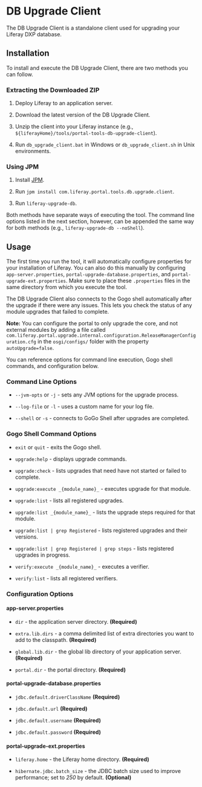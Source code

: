 # DB Upgrade Client

The DB Upgrade Client is a standalone client used for upgrading your Liferay DXP
database.

## Installation

To install and execute the DB Upgrade Client, there are two methods you can
follow.

### Extracting the Downloaded ZIP

1. Deploy Liferay to an application server.

1. Download the latest version of the DB Upgrade Client.

1. Unzip the client into your Liferay instance
   (e.g., `${liferayHome}/tools/portal-tools-db-upgrade-client`).

1. Run `db_upgrade_client.bat` in Windows or `db_upgrade_client.sh` in Unix environments.

### Using JPM

1. Install [JPM](https://jpm4j.org).

1. Run `jpm install com.liferay.portal.tools.db.upgrade.client`.

1. Run `liferay-upgrade-db`.

Both methods have separate ways of executing the tool. The command line options
listed in the next section, however, can be appended the same way for both
methods (e.g., `liferay-upgrade-db --noShell`).

## Usage

The first time you run the tool, it will automatically configure properties for
your installation of Liferay. You can also do this manually by configuring
`app-server.properties`, `portal-upgrade-database.properties`, and
`portal-upgrade-ext.properties`. Make sure to place these `.properties` files in
the same directory from which you execute the tool.

The DB Upgrade Client also connects to the Gogo shell automatically after the
upgrade if there were any issues. This lets you check the status of any module
upgrades that failed to complete.

**Note:** You can configure the portal to only upgrade the core, and not
external modules by adding a file called
`com.liferay.portal.upgrade.internal.configuration.ReleaseManagerConfiguration.cfg`
in the `osgi/configs/` folder with the property `autoUpgrade=false`.

You can reference options for command line execution, Gogo shell commands, and
configuration below.

### Command Line Options

- `--jvm-opts` or `-j` - sets any JVM options for the upgrade process.

- `--log-file` or `-l` - uses a custom name for your log file.

- `--shell` or `-s` - connects to GoGo Shell after upgrades are completed.

### Gogo Shell Command Options

- `exit` or `quit` - exits the Gogo shell.

- `upgrade:help` - displays upgrade commands.

- `upgrade:check` - lists upgrades that need have not started or failed to
   complete.

- `upgrade:execute _{module_name}_` - executes upgrade for that module.

- `upgrade:list` - lists all registered upgrades.

- `upgrade:list _{module_name}_` - lists the upgrade steps required for that
   module.

- `upgrade:list | grep Registered` - lists registered upgrades and their
   versions.

- `upgrade:list | grep Registered | grep steps` - lists registered upgrades in
   progress.

- `verify:execute _{module_name}_` - executes a verifier.

- `verify:list` - lists all registered verifiers.

### Configuration Options

#### app-server.properties

- `dir` - the application server directory. **(Required)**

- `extra.lib.dirs` - a comma delimited list of extra directories you want to
   add to the classpath. **(Required)**

- `global.lib.dir` - the global lib directory of your application server.
   **(Required)**

- `portal.dir` - the portal directory. **(Required)**

#### portal-upgrade-database.properties

- `jdbc.default.driverClassName` **(Required)**

- `jdbc.default.url` **(Required)**

- `jdbc.default.username` **(Required)**

- `jdbc.default.password` **(Required)**

#### portal-upgrade-ext.properties

- `liferay.home` - the Liferay home directory. **(Required)**

- `hibernate.jdbc.batch_size` - the JDBC batch size used to improve
   performance; set to *250* by default. **(Optional)**